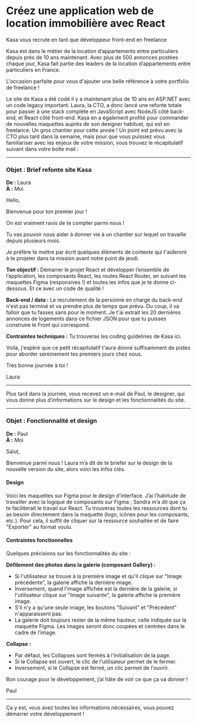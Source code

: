 # Créez une application web de location immobilière avec React

Kasa vous recrute en tant que développeur front-end en freelance



Kasa est dans le métier de la location d’appartements entre particuliers depuis près de 10 ans maintenant. Avec plus de 500 annonces postées chaque jour, Kasa fait partie des leaders de la location d’appartements entre particuliers en France.

L'occasion parfaite pour vous d'ajouter une belle référence à votre portfolio de freelance !

Le site de Kasa a été codé il y a maintenant plus de 10 ans en ASP.NET avec un code legacy important. Laura, la CTO, a donc lancé une refonte totale pour passer à une stack complète en JavaScript avec NodeJS côté back-end, et React côté front-end. Kasa en a également profité pour commander de nouvelles maquettes auprès de son designer habituel, qui est en freelance. Un gros chantier pour cette année !
Un point est prévu avec la CTO plus tard dans la semaine, mais pour que vous puissiez vous familiariser avec les enjeux de votre mission, vous trouvez le récapitulatif suivant dans votre boîte mail :

---

### Objet : Brief refonte site Kasa
**De :** Laura  
**À :** Moi

Hello,

Bienvenue pour ton premier jour !

On est vraiment ravis de te compter parmi nous !

Tu vas pouvoir nous aider à donner vie à un chantier sur lequel on travaille depuis plusieurs mois.

Je préfère te mettre par écrit quelques éléments de contexte qui t'aideront à te projeter dans ta mission avant notre point de jeudi.

**Ton objectif :** Démarrer le projet React et développer l’ensemble de l’application, les composants React, les routes React Router, en suivant les maquettes Figma (responsives !) et toutes les infos que je te donne ci-dessous. Et ce avec un code de qualité !

**Back-end / data :** Le recrutement de la personne en charge du back-end n'est pas terminé et va prendre plus de temps que prévu. Du coup, il va falloir que tu fasses sans pour le moment. Je t'ai extrait les 20 dernières annonces de logements dans ce fichier JSON pour que tu puisses construire le Front qui correspond.

**Contraintes techniques :** Tu trouveras les coding guidelines de Kasa ici.

Voilà, j'espère que ce petit récapitulatif t'aura donné suffisamment de pistes pour aborder sereinement tes premiers jours chez nous.

Très bonne journée à toi !

Laura

---

Plus tard dans la journée, vous recevez un e-mail de Paul, le designer, qui vous donne plus d’informations sur le design et les fonctionnalités du site.

---

### Objet : Fonctionnalité et design
**De :** Paul  
**À :** Moi

Salut,

Bienvenue parmi nous ! Laura m’a dit de te briefer sur le design de la nouvelle version du site, alors voici les infos clés.

#### Design
Voici les maquettes sur Figma pour le design d’interface. J’ai l’habitude de travailler avec la logique de composants sur Figma ; Sandra m’a dit que ça te faciliterait le travail sur React. Tu trouveras toutes les ressources dont tu as besoin directement dans la maquette (logo, icônes pour les composants, etc.). Pour cela, il suffit de cliquer sur la ressource souhaitée et de faire "Exporter" au format voulu.

#### Contraintes fonctionnelles
Quelques précisions sur les fonctionnalités du site :

**Défilement des photos dans la galerie (composant Gallery) :**
- Si l'utilisateur se trouve à la première image et qu'il clique sur "Image précédente", la galerie affiche la dernière image.
- Inversement, quand l'image affichée est la dernière de la galerie, si l'utilisateur clique sur "Image suivante", la galerie affiche la première image.
- S'il n'y a qu'une seule image, les boutons "Suivant" et "Précédent" n'apparaissent pas.
- La galerie doit toujours rester de la même hauteur, celle indiquée sur la maquette Figma. Les images seront donc coupées et centrées dans le cadre de l’image.

**Collapse :**
- Par défaut, les Collapses sont fermés à l'initialisation de la page.
- Si le Collapse est ouvert, le clic de l'utilisateur permet de le fermer.
- Inversement, si le Collapse est fermé, un clic permet de l'ouvrir.

Bon courage pour le développement, j’ai hâte de voir ce que ça va donner !

Paul

---

Ça y est, vous avez toutes les informations nécessaires, vous pouvez démarrer votre développement !

